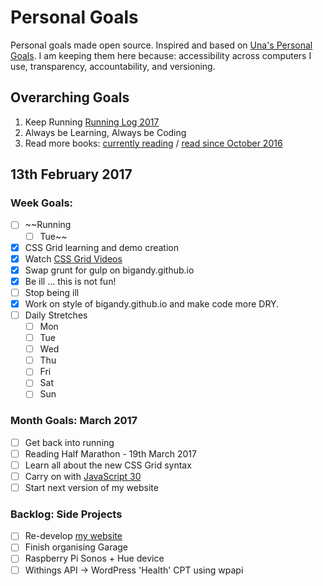 Personal Goals
==============

Personal goals made open source. Inspired and based on [Una's Personal Goals](https://github.com/una/personal-goals). I am keeping them here because: accessibility across computers I use, transparency, accountability, and versioning.

## Overarching Goals
1. Keep Running [Running Log 2017](/running/2017-weekly.md)
2. Always be Learning, Always be Coding
3. Read more books: [currently reading](/books/books-in-progress.md) / [read since October 2016](/books/books-read.md)

## 13th February 2017

### Week Goals:
- [ ] ~~Running
  - [ ] Tue~~
- [x] CSS Grid learning and demo creation
- [x] Watch [CSS Grid Videos](http://gridbyexample.com/video/)
- [x] Swap grunt for gulp on bigandy.github.io
- [x] Be ill ... this is not fun!
- [ ] Stop being ill
- [x] Work on style of bigandy.github.io and make code more DRY.
- [ ] Daily Stretches
	- [ ] Mon
	- [ ] Tue
	- [ ] Wed
	- [ ] Thu
	- [ ] Fri
	- [ ] Sat
	- [ ] Sun

### Month Goals: March 2017
- [ ] Get back into running
- [ ] Reading Half Marathon - 19th March 2017
- [ ] Learn all about the new CSS Grid syntax
- [ ] Carry on with [JavaScript 30](https://javascript30.com/)
- [ ] Start next version of my website

### Backlog: Side Projects
- [ ] Re-develop [my website](https://big-andy.co.uk)
- [ ] Finish organising Garage
- [ ] Raspberry Pi Sonos + Hue device
- [ ] Withings API -> WordPress 'Health' CPT using wpapi
